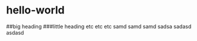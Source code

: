 hello-world
===========
##big heading
###little heading
etc etc etc
samd samd samd
sadsa sadasd asdasd
